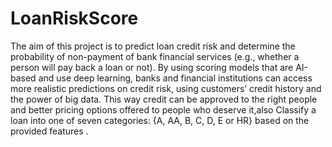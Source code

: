 # LoanRiskScore
The aim of this project is to predict loan credit risk and determine the probability of non-payment of bank financial services (e.g., whether a person will pay back a loan or not). By using scoring models that are AI-based and use deep learning, 
banks and financial institutions can access more realistic predictions on credit risk, using customers’ credit history and the power of big data. This way credit can be approved to the right people and better pricing options offered to people who 
deserve it,also Classify a loan into one of seven categories: {A, AA, B, C, D, E or HR} based 
on the provided features .
